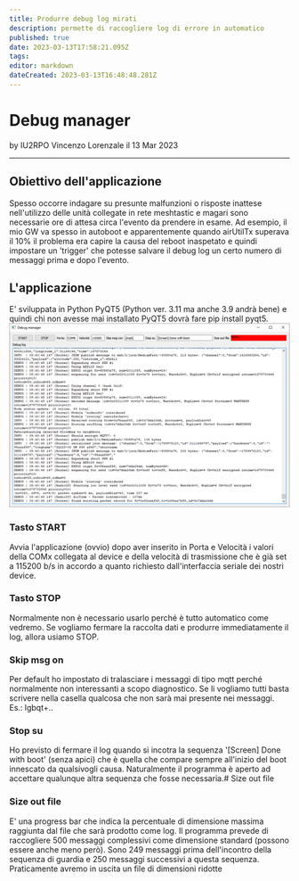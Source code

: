 ```yaml
---
title: Produrre debug log mirati
description: permette di raccogliere log di errore in automatico
published: true
date: 2023-03-13T17:58:21.095Z
tags: 
editor: markdown
dateCreated: 2023-03-13T16:48:48.281Z
---
```


# Debug manager
by IU2RPO Vincenzo Lorenzale il 13 Mar 2023

---
## Obiettivo dell'applicazione
Spesso occorre indagare su presunte malfunzioni o risposte inattese nell'utilizzo delle unità collegate in rete meshtastic e magari sono necessarie ore di attesa circa l'evento da prendere in esame. Ad esempio, il mio GW va spesso in autoboot e apparentemente quando airUtilTx superava il 10% il problema era capire la causa del reboot inaspetato e quindi impostare un 'trigger' che potesse salvare il debug log un certo numero di messaggi prima e dopo l'evento.
## L'applicazione 
E' sviluppata in Python PyQT5 (Python ver. 3.11 ma anche 3.9 andrà bene) e quindi chi non avesse mai installato PyQT5 dovrà fare pip install pyqt5.
![debug_manager_2023-03-13_113956.png](/debug_manager_2023-03-13_113956.png)
### Tasto START
Avvia l'applicazione (ovvio) dopo aver inserito in Porta e Velocità i valori della COMx collegata al device e della velocità di trasmissione che è già set a 115200 b/s in accordo a quanto richiesto dall'interfaccia seriale dei nostri device.
### Tasto STOP
Normalmente non è necessario usarlo perché è tutto automatico come vedremo. Se vogliamo fermare la raccolta dati e produrre immediatamente il log, allora usiamo STOP.
### Skip msg on
Per default ho impostato di tralasciare i messaggi di tipo mqtt perché normalmente non interessanti a scopo diagnostico. Se li vogliamo tutti basta scrivere nella casella qualcosa che non sarà mai presente nei messaggi. Es.: lgbqt+.. 
### Stop su
Ho previsto di fermare il log quando si incotra la sequenza '[Screen] Done with boot' (senza apici) che è quella che compare sempre all'inizio del boot innescato da qualsivogli causa. Naturalmente il programma è aperto ad accettare qualunque altra sequenza che fosse necessaria.# Size out file
### Size out file
E' una progress bar che indica la percentuale di dimensione massima raggiunta dal file che sarà prodotto come log. Il programma prevede di raccogliere 500 messaggi complessivi come dimensione standard (possono essere anche meno però). Sono 249 messaggi prima dell'incontro della sequenza di guardia e 250 messaggi successivi a questa sequenza. Praticamente avremo in uscita un file di dimensioni ridotte 


